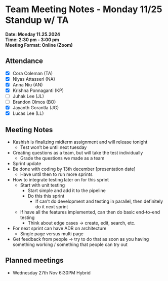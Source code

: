 # Team Meeting Notes - Monday 11/25 Standup w/ TA

**Date: Monday 11.25.2024**\
**Time: 2:30 pm - 3:00 pm**\
**Meeting Format: Online (Zoom)**

## Attendance

- [x] Cora Coleman (TA)
- [x] Niyas Attasseri (NA)
- [x] Anna Niu (AN)
- [x] Krishna Ponnaganti (KP)
- [ ] Juhak Lee (JL)
- [ ] Brandon Olmos (BO)
- [x] Jayanth Gorantla (JG)
- [x] Lucas Lee (LL)

## Meeting Notes

- Kashish is finalizing midterm assignment and will release tonight
    - Test won’t be until next tuesday
- Creating questions as a team, but will take the test individually
    - Grade the questions we made as a team
- Sprint update
- Be done with coding by 13th december [presentation date]
    - Have until then to run more sprints
- How to integrate testing later on for this sprint
    - Start with unit testing
        - Start simple and add it to the pipeline
        - Do this this sprint
            - If can’t do development and testing in parallel, then definitely do it next sprint
    - If have all the features implemented, can then do basic end-to-end testing
        - Think about edge cases → create, edit, search, etc.
- For next sprint can have ADR on architecture
    - Single page versus multi page
- Get feedback from people → try to do that as soon as you having something working / something that people can try out

## Planned meetings

- Wednesday 27th Nov 6:30PM Hybrid